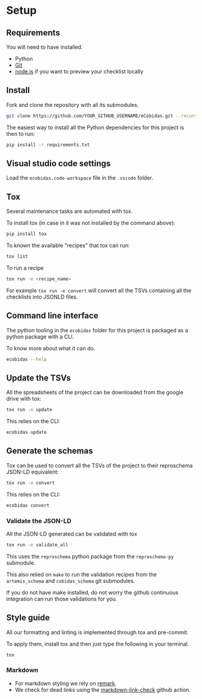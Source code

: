 # Setup

## Requirements

You will need to have installed.

-   Python
-   [Git](https://git-scm.com/downloads)
-   [node.js](https://nodejs.org/en/) if you want to preview your checklist locally

## Install

Fork and clone the repository with all its submodules.

```bash
git clone https://github.com/YOUR_GITHUB_USERNAME/eCobidas.git --recurse-submodules
```

The easiest way to install all the Python dependencies for this project is then to run:

```bash
pip install -r requirements.txt
```

## Visual studio code settings

Load the `ecobidas.code-workspace` file in the `.vscode` folder.

## Tox

Several maintenance tasks are automated with tox.

To install tox (in case in it was not installed by the command above):

```bash
pip install tox
```

To known the available "recipes" that tox can run:

```bash
tox list
```

To run a recipe

```bash
tox run -e <recipe_name>
```

For example `tox run -e convert` will convert all the TSVs containing all the checklists into JSONLD files.

## Command line interface

The python tooling in the `ecobidas` folder for this project is packaged as a python package with a CLI.

To know more about what it can do.

```bash
ecobidas --help
```

## Update the TSVs

All the spreadsheets of the project can be downloaded from the google drive with tox:

```bash
tox run -e update
```

This relies on the CLI:

```bash
ecobidas update
```

## Generate the schemas

Tox can be used to convert all the TSVs of the project to their reproschema JSON-LD equivalent:

```bash
tox run -e convert
```

This relies on the CLI:

```bash
ecobidas convert
```

### Validate the JSON-LD

All the JSON-LD generated can be validated with tox

```bash
tox run -e validate_all
```

This uses the `reproschema` python package from the `reproschema-py` submodule.

This also relied on `make` to run the validation recipes
from the `artemis_schema` and `cobidas_schema` git submodules.

If you do not have make installed, do not worry the github continuous integration can run those validations for you.

## Style guide

All our formatting and linting is implemented through tox and pre-commit.

To apply them, install tox and then just type the following in your terminal.

```bash
tox
```

### Markdown

-   For markdown styling we rely on [remark](https://github.com/remarkjs/remark-lint).
-   We check for dead links using the [markdown-link-check](https://github.com/marketplace/actions/markdown-link-check) github action.
